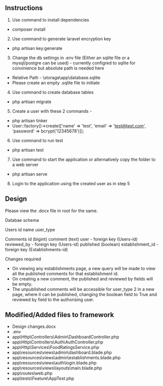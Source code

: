 ## Instructions

1. Use command to install dependencies 
- composer install

2. Use command to generate laravel encryption key
- php artisan key:generate

3. Change the db settings in .env file (Either an sqlite file or a mysql/postgre can be used) - currently configred to sqlite for convinience but absolute path is needed here
- Relative Path - \storage\app\database.sqlite
- Please create an empty .sqlite file to initiate

4. Use command to create database tables
- php artisan migrate

5. Create a user with these 2 commands - 
- php artisan tinker
- User::factory()->create(['name' => 'test', 'email' => 'test@test.com', 'password' => bcrypt('12345678')]);

6. Use command to run test
- php artisan test

7. Use command to start the application or alternatively copy the folder to a web server
- php artisan serve

8. Login to the application using the created user as in step 5

## Design

Please view the .docx file in root for the same.

Databae schema

Users
id
name
user_type

Comments
id (bigint)
comment (text)
user - foreign key (Users-id)
reviewed_by - foreign key (Users-id)
published (boolean)
establishment_id - foreign key (Establishments-id)

Changes required

- On viewing any establishments page, a new query will be made to view all the published comments for that establishment id.
- On creating a new comment, the published and reviewed by fields will be empty.
- The unpublished comments will be accessible for user_type 2 in a new page, where it can be published, changing the boolean field to True and reviewed by field to the authorising user.


## Modified/Added files to framework
- Design changes.docx
- .env
- app\Http\Controllers\Admin\DashboardController.php
- app\Http\Controllers\Auth\AuthController.php
- app\Http\Services\FoodRatingsService.php
- app\resources\views\admin\dashboard.blade.php
- app\resources\views\admin\establishments.blade.php
- app\resources\views\auth\login.blade.php
- app\resources\views\layouts\main.blade.php
- app\routes\web.php
- app\tests\Feature\AppTest.php